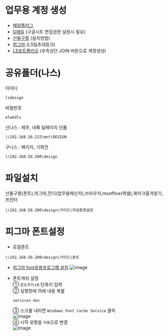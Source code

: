 # 업무용 계정 생성
- [메일플러그](https://m135.mailplug.com/member/login)
- [G메일](https://www.google.com/intl/ko/gmail/about/) (구글시트 편집권한 설정시 필요)
- [산돌구름](https://www.youtube.com/watch?v=u48O7foKPqs&list=PLc2v1-PBgzp9efUcOQHc2t1QiODnrNLpX&index=8) (설치방법)
- [피그마](https://www.figma.com/team_invite/redeem/sqMoFaqctuuBNn7d3ESvtd) (LS팀초대링크)
- [LS포트폴리오](http://ls-artist.com/56) (우측상단 JOIN 버튼으로 계정생성)

# 공유폴더(나스)
아이디
```
lsdesign
```
비밀번호
```
elwkdls
```
신나스 : 제주, 내륙 딜페이지 단품
```
\\192.168.50.222\mnt\DESIGN
```
구나스 : 패키지, 기획전
```
\\192.168.50.200\design
```

# 파일설치
산돌구름(폰트),피그마,잔디(업무용메신저),브라우저,msoffice(엑셀),북마크즐겨찾기,프린터
```
\\192.168.50.200\design\가이드\작업환경설정
```

# 피그마 폰트설정
- 로컬폰트
```
\\192.168.50.200\design\가이드\폰트
```
- [피그마 font응용프로그램 설치](https://www.figma.com/downloads/)
![image](https://user-images.githubusercontent.com/125810502/233226188-99fb9059-db0c-4e3f-9050-3bf08e969ae7.png)

- 폰트캐쉬 설정<br>
  ① ``윈도우키``+``R`` 단축키 입력<br>
  ② 실행창에 아래 내용 복붙<br>
    ```
    services msc
    ```
  ③ 스크롤 내리면 ``Windows Font Cache Service`` 클릭<br>
  ![image](https://user-images.githubusercontent.com/125810502/233226928-51ad2d26-bbd2-4345-ad83-6beab17cc4b3.png)<br>
  ④ 시작 유형을 ``자동``으로 변경<br>
  ![image](https://user-images.githubusercontent.com/125810502/233228647-23044310-ea1b-4217-af53-099f5e424918.png)

